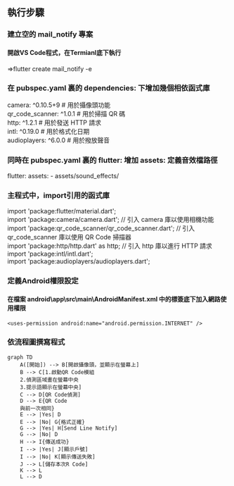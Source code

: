 
## 執行步驟
### 建立空的 mail_notify 專案
#### 開啟VS Code程式，在Termianl底下執行
=>flutter create mail_notify -e

### 在 pubspec.yaml 裏的 dependencies: 下增加幾個相依函式庫

  camera: ^0.10.5+9  # 用於攝像頭功能  
  qr_code_scanner: ^1.0.1  # 用於掃描 QR 碼  
  http: ^1.2.1  # 用於發送 HTTP 請求  
  intl: ^0.19.0  # 用於格式化日期  
  audioplayers: ^6.0.0  # 用於撥放聲音
  
### 同時在 pubspec.yaml 裏的 flutter: 增加 assets: 定義音效檔路徑

flutter:
  assets:
    - assets/sound_effects/
	
### 主程式中，import引用的函式庫

import 'package:flutter/material.dart';  
import 'package:camera/camera.dart'; // 引入 camera 庫以使用相機功能  
import 'package:qr_code_scanner/qr_code_scanner.dart'; // 引入 qr_code_scanner 庫以使用 QR Code 掃描器  
import 'package:http/http.dart' as http; // 引入 http 庫以進行 HTTP 請求  
import 'package:intl/intl.dart';  
import 'package:audioplayers/audioplayers.dart';

### 定義Android權限設定
#### 在檔案 android\app\src\main\AndroidManifest.xml 中的<manifest>標簽底下加入網路使用權限
    <uses-permission android:name="android.permission.INTERNET" />

### 依流程圖撰寫程式
``` mermaid
graph TD
    A([開始]) --> B[開啟攝像頭，並顯示在螢幕上]
    B --> C[1.啟動QR Code模組
    2.偵測區域畫在螢幕中央
    3.提示語顯示在螢幕中央]
    C --> D[QR Code偵測]
    D --> E{QR Code
    與前一次相同}
    E --> |Yes| D
    E --> |No| G{格式正確}
    G --> |Yes| H[Send Line Notify]
    G --> |No| D
    H --> I{傳送成功}
    I --> |Yes| J[顯示戶號]
    I --> |No| K[顯示傳送失敗]
    J --> L[儲存本次R Code]
    K --> L
    L --> D
```


